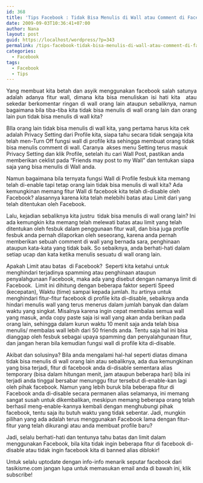 ```yaml
---
id: 368
title: 'Tips Facebook : Tidak Bisa Menulis di Wall atau Comment di Facebook?'
date: 2009-09-03T10:36:41+07:00
author: Nana
layout: post
guid: https://localhost/wordpress/?p=343
permalink: /tips-facebook-tidak-bisa-menulis-di-wall-atau-comment-di-facebook/
categories:
  - Facebook
tags:
  - Facebook
  - Tips
---
```

<p style="text-align: justify;">
  Yang membuat kita betah dan asyik menggunakan facebook salah satunya adalah adanya fitur wall, dimana kita bisa menuliskan isi hati kita  atau sekedar berkomentar ringan di wall orang lain ataupun sebaliknya, namun bagaimana bila tiba-tiba kita tidak bisa menulis di wall orang lain dan orang lain pun tidak bisa menulis di wall kita?
</p>

BIla orang lain tidak bisa menulis di wall kita, yang pertama harus kita cek adalah Privacy Setting dari Profile kita, siapa tahu secara tidak sengaja kita telah men-Turn Off fungsi wall di profile kita sehingga membuat orang tidak bisa menulis comment di wall. Caranya  akses menu Setting terus masuk Privacy Setting dan klik Profile, setelah itu cari Wall Post, pastikan anda memberikan ceklist pada &#8220;Friends may post to my Wall&#8221; dan tentukan siapa saja yang bisa menulis di Wall anda.

Namun bagaimana bila ternyata fungsi Wall di Profile fesbuk kita memang telah di-enable tapi tetap orang lain tidak bisa menulis di wall kita? Ada kemungkinan memang fitur Wall di facebook kita telah di-disable oleh Facebook? alasannya karena kita telah melebihi batas atau Limit dari yang telah ditentukan oleh Facebook.

Lalu, kejadian sebaliknya kita justru  tidak bisa menulis di wall orang lain? Ini ada kemungkin kita memang telah melewati batas atau limit yang telah ditentukan oleh fesbuk dalam penggunaan fitur wall, dan bisa juga profile fesbuk anda pernah dilaporkan oleh seseorang, karena anda pernah memberikan sebuah comment di wall yang bernada sara, penghinaan ataupun kata-kata yang tidak baik. So sebaiknya, anda berhati-hati dalam setiap ucap dan kata ketika menulis sesuatu di wall orang lain.

Apakah Limit atau batas  di Facebook?  Seperti kita ketahui untuk menghindari terjadinya spamming atau penghinaan ataupun penyalahgunaan Facebook, maka ada yang disebut dengan namanya limit di Facebook.  Limit ini dihitung dengan beberapa faktor seperti Speed (kecepatan), Waktu (time) sampai kepada jumlah. Itu artinya untuk menghindari fitur-fitur facebook di profile kita di-disable, sebaiknya anda hindari menulis wall yang terus menerus dalam jumlah banyak dan dalam waktu yang singkat. Misalnya karena ingin cepat membalas semua wall yang masuk, anda copy paste saja isi wall yang akan anda berikan pada orang lain, sehingga dalam kurun waktu 10 menit saja anda telah bisa menulis/ membalas wall lebih dari 50 friends anda. Tentu saja hal ini bisa dianggap oleh fesbuk sebagai upaya spamming dan penyalahgunaan fitur,  dan jangan heran bila kemudian fungsi wall di profile kita di-disable.

Akibat dan solusinya? Bila anda mengalami hal-hal seperti diatas dimana tidak bisa menulis di wall orang lain atau sebaliknya, ada dua kemungkinan yang bisa terjadi, fitur di facebook anda di-disable sementara alias temporary (bisa dalam hitungan menit, jam ataupun beberapa hari) bila ini terjadi anda tinggal bersabar menunggu fitur tersebut di-enable-kan lagi oleh pihak facebook. Namun yang lebih buruk bila beberapa fitur di Facebook anda di-disable secara permanen alias selamanya, ini memang sangat susah untuk dikembalikan, meskipun memang beberapa orang telah berhasil meng-enable-kannya kembali dengan menghubungi pihak facebook, tentu saja itu butuh waktu yang tidak sebentar. Jadi, mungkin pilihan yang ada adalah terus menggunakan Facebook lama dengan fitur-fitur yang telah dikurangi atau anda membuat profile baru?

Jadi, selalu berhati-hati dan tentunya tahu batas dan limit dalam menggunakan Facebook, bila kita tidak ingin beberapa fitur di facebook di-disable atau tidak ingin facebook kita di banned alias diblokir!

Untuk selalu uptodate dengan info-info menarik seputar facebook dari tasikisme.com jangan lupa untuk memasukan email anda di bawah ini, klik subscribe!